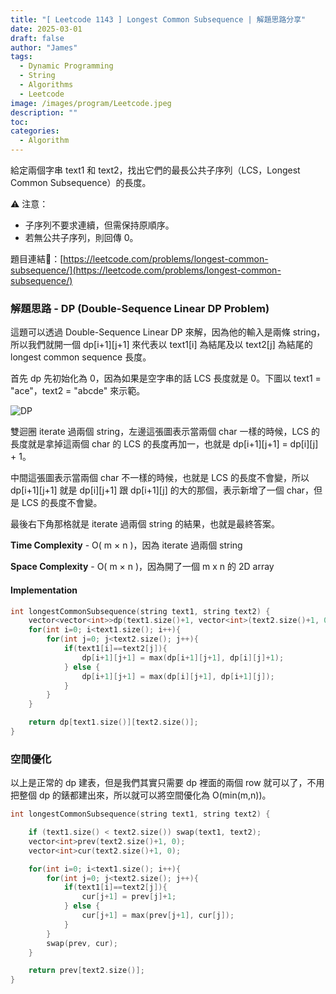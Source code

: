```yaml
---
title: "[ Leetcode 1143 ] Longest Common Subsequence | 解題思路分享"
date: 2025-03-01
draft: false
author: "James"
tags:
  - Dynamic Programming
  - String
  - Algorithms
  - Leetcode
image: /images/program/Leetcode.jpeg
description: ""
toc: 
categories:
  - Algorithm
---
```


給定兩個字串 text1 和 text2，找出它們的最長公共子序列（LCS，Longest Common Subsequence）的長度。

⚠️ 注意：

- 子序列不要求連續，但需保持原順序。
- 若無公共子序列，則回傳 0。

題目連結🔗：[https://leetcode.com/problems/longest-common-subsequence/](https://leetcode.com/problems/longest-common-subsequence/)

### **解題思路 - DP (Double-Sequence Linear DP Problem)**

這題可以透過 Double-Sequence Linear DP 來解，因為他的輸入是兩條 string，所以我們就開一個 dp[i+1][j+1] 來代表以 text1[i] 為結尾及以 text2[j] 為結尾的 longest common sequence 長度。

首先 dp 先初始化為 0，因為如果是空字串的話 LCS 長度就是 0。下圖以 text1 = "ace"，text2 = "abcde" 來示範。

![DP](/images/program/leetcode-1143/DP-Table.JPEG)

雙迴圈 iterate 過兩個 string，左邊這張圖表示當兩個 char 一樣的時候，LCS 的長度就是拿掉這兩個 char 的 LCS 的長度再加一，也就是 dp[i+1][j+1] = dp[i][j] + 1。

中間這張圖表示當兩個 char 不一樣的時候，也就是 LCS 的長度不會變，所以 dp[i+1][j+1] 就是 dp[i][j+1] 跟 dp[i+1][j] 的大的那個，表示新增了一個 char，但是 LCS 的長度不會變。

最後右下角那格就是 iterate 過兩個 string 的結果，也就是最終答案。

**Time Complexity** - O( m × n )，因為 iterate 過兩個 string

**Space Complexity** - O( m × n )，因為開了一個 m x n 的 2D array

#### **Implementation**

```cpp
int longestCommonSubsequence(string text1, string text2) {
    vector<vector<int>>dp(text1.size()+1, vector<int>(text2.size()+1, 0));
    for(int i=0; i<text1.size(); i++){
        for(int j=0; j<text2.size(); j++){
            if(text1[i]==text2[j]){
                dp[i+1][j+1] = max(dp[i+1][j+1], dp[i][j]+1);
            } else {
                dp[i+1][j+1] = max(dp[i][j+1], dp[i+1][j]);
            }
        }
    }

    return dp[text1.size()][text2.size()];
}
```

### **空間優化**

以上是正常的 dp 建表，但是我們其實只需要 dp 裡面的兩個 row 就可以了，不用把整個 dp 的錶都建出來，所以就可以將空間優化為 O(min(m,n))。

```cpp
int longestCommonSubsequence(string text1, string text2) {

    if (text1.size() < text2.size()) swap(text1, text2); 
    vector<int>prev(text2.size()+1, 0);
    vector<int>cur(text2.size()+1, 0);

    for(int i=0; i<text1.size(); i++){
        for(int j=0; j<text2.size(); j++){
            if(text1[i]==text2[j]){
                cur[j+1] = prev[j]+1;
            } else {
                cur[j+1] = max(prev[j+1], cur[j]);
            }
        }
        swap(prev, cur);
    }

    return prev[text2.size()];
}
```